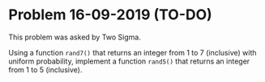 # Problem 16-09-2019 (TO-DO)

This problem was asked by Two Sigma.

Using a function ```rand7()``` that returns an integer from 1 to 7 (inclusive) with uniform probability, implement a function ```rand5()``` that returns an integer from 1 to 5 (inclusive).

